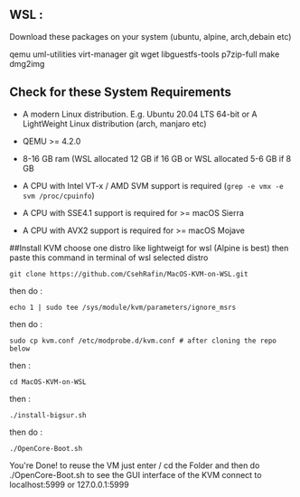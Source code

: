 ## WSL :
Download these packages on your system (ubuntu, alpine, arch,debain etc)

qemu uml-utilities virt-manager git wget libguestfs-tools p7zip-full make dmg2img 

## Check for these System Requirements 
* A modern Linux distribution. E.g. Ubuntu 20.04 LTS 64-bit or A LightWeight Linux distribution (arch, manjaro etc)

* QEMU >= 4.2.0

* 8-16 GB ram (WSL allocated 12 GB if 16 GB or WSL allocated 5-6 GB if 8 GB 

* A CPU with Intel VT-x / AMD SVM support is required (`grep -e vmx -e svm /proc/cpuinfo`)

* A CPU with SSE4.1 support is required for >= macOS Sierra

* A CPU with AVX2 support is required for >= macOS Mojave

##Install KVM
choose one distro like lightweigt for wsl (Alpine is best)
then paste this command in terminal of wsl selected distro
```
git clone https://github.com/CsehRafin/MacOS-KVM-on-WSL.git
```
then do :
```
echo 1 | sudo tee /sys/module/kvm/parameters/ignore_msrs
```
then do :
```
sudo cp kvm.conf /etc/modprobe.d/kvm.conf # after cloning the repo below
```
then :

```
cd MacOS-KVM-on-WSL
```
then :
```
./install-bigsur.sh
```
then do :
```
./OpenCore-Boot.sh
```
You're Done! to reuse the VM just enter / cd the Folder and then do ./OpenCore-Boot.sh
to see the GUI interface of the KVM connect to localhost:5999 or 127.0.0.1:5999

